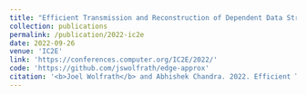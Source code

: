 ```yaml
---
title: "Efficient Transmission and Reconstruction of Dependent Data Streams via Edge Sampling"
collection: publications
permalink: /publication/2022-ic2e
date: 2022-09-26
venue: 'IC2E'
link: 'https://conferences.computer.org/IC2E/2022/'
code: 'https://github.com/jswolfrath/edge-approx'
citation: '<b>Joel Wolfrath</b> and Abhishek Chandra. 2022. Efficient Transmission and Reconstruction of Dependent Data Streams via Edge Sampling. <i>10th IEEE International Conference on Cloud Engineering (IC2E 2022)</i> (to appear).'
---
```

